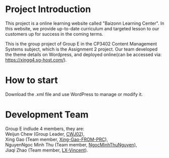 # Project Introduction
This project is a online learning website called "Baizonn Learning Center". In this website, we provide up-to-date curriculum and targeted lesson to our customers up for success in the coming terms. 

This is the group project of Group E in the CP3402 Content Management Systems subject, which is the Assignment 2 project. Our team developed the theme details on Wordpress, and deployed online(can be accessed via: https://xingg4.sg-host.com/). 

# How to start
Download the .xml file and use WordPress to manage or modify it.

# Development Team
Group E indlude 4 members, they are: <br/>
Weijun Chew (Group Leader, [CWJ02](https://github.com/CWJ02)), <br/>
Xing Gao (Team member, [Xing-Gao-FROM-PRC](https://github.com/Xing-Gao-FROM-PRC)), <br/>
NguyenNgoc Minh Thu (Team member, [NgocMinhThuNguyen](https://github.com/NgocMinhThuNguyen)), <br/>
Jiaqi Zhao (Team member, [LX-Vincent](https://github.com/LX-Vincent)). <br/>
